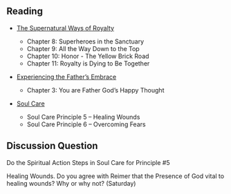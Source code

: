 ---
---
## Reading

- [The Supernatural Ways of Royalty]
  - Chapter 8: Superheroes in the Sanctuary
  - Chapter 9: All the Way Down to the Top
  - Chapter 10: Honor - The Yellow Brick Road
  - Chapter 11: Royalty is Dying to Be Together

- [Experiencing the Father’s Embrace]
  - Chapter 3: You are Father God’s Happy Thought

- [Soul Care]
  - Soul Care Principle 5 – Healing Wounds
  - Soul Care Principle 6 – Overcoming Fears

[Soul Care]: https://read.amazon.com/?asin=B01G4TEB2I
[The Supernatural Ways of Royalty]: https://read.amazon.com/?asin=B072TPGMCM
[Experiencing the Father’s Embrace]: https://read.amazon.com/?asin=B0051GN8XO

## Discussion Question

Do the Spiritual Action Steps in Soul Care for Principle #5

Healing Wounds. Do you agree with Reimer that the Presence of God vital to healing wounds?  Why or why not? (Saturday)
